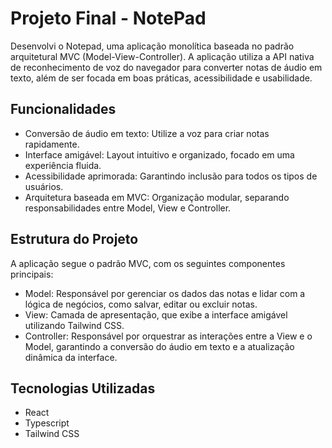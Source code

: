 # Projeto Final - NotePad

Desenvolvi o Notepad, uma aplicação monolítica baseada no padrão arquitetural MVC (Model-View-Controller). A aplicação utiliza a API nativa de reconhecimento de voz do navegador para converter notas de áudio em texto, além de ser focada em boas práticas, acessibilidade e usabilidade.

## Funcionalidades

- Conversão de áudio em texto: Utilize a voz para criar notas rapidamente.
- Interface amigável: Layout intuitivo e organizado, focado em uma experiência fluida.
- Acessibilidade aprimorada: Garantindo inclusão para todos os tipos de usuários.
- Arquitetura baseada em MVC: Organização modular, separando responsabilidades entre Model, View e Controller.

## Estrutura do Projeto

A aplicação segue o padrão MVC, com os seguintes componentes principais:

- Model: Responsável por gerenciar os dados das notas e lidar com a lógica de negócios, como salvar, editar ou excluir notas.
- View: Camada de apresentação, que exibe a interface amigável utilizando Tailwind CSS.
- Controller: Responsável por orquestrar as interações entre a View e o Model, garantindo a conversão do áudio em texto e a atualização dinâmica da interface.

## Tecnologias Utilizadas

- React
- Typescript
- Tailwind CSS 
